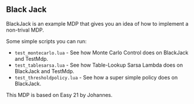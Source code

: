 ## Black Jack
BlackJack is an example MDP that gives you an idea of how to implement a
non-trival MDP.

Some simple scripts you can run:
* `test_montecarlo.lua` - See how Monte Carlo Control does on BlackJack and
  TestMdp.
* `test_tablesarsa.lua` - See how Table-Lookup Sarsa Lambda does on BlackJack
  and TestMdp.
* `test_thresholdpolicy.lua` - See how a super simple policy does on BlackJack.

This MDP is based on Easy 21 by Johannes.
